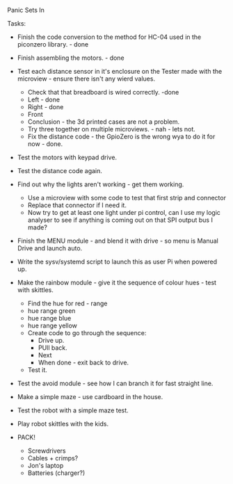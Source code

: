 Panic Sets In

Tasks:

* Finish the code conversion to the method for HC-04 used in the piconzero library. - done
* Finish assembling the motors. - done
* Test each distance sensor in it's enclosure on the Tester made with the microview - ensure there isn't any wierd values.
    * Check that that breadboard is wired correctly. -done 
    * Left - done
    * Right - done
    * Front
    *  Conclusion - the 3d printed cases are not a problem.
    * Try three together on multiple microviews. - nah - lets not.
    * Fix the distance code - the GpioZero is the wrong wya to do it for now - done.
* Test the motors with keypad drive.
* Test the distance code again.
* Find out why the lights aren't working - get them working.
    * Use a microview with some code to test that first strip and connector
    * Replace that connector if I need it.
    * Now try to get at least one light under pi control, can I use my logic analyser to see if anything is coming out on that SPI output bus I made?
* Finish the MENU module - and blend it with drive - so menu is Manual Drive and launch auto.
* Write the sysv/systemd script to launch this as user Pi when powered up.
* Make the rainbow module - give it the sequence of colour hues - test with skittles.
    * Find the hue for red - range
    * hue range green
    * hue range blue
    * hue range yellow
    * Create code to go through the sequence:
        * Drive up.
        * PUll back.
        * Next
        * When done - exit back to drive.
    * Test it.
* Test the avoid module - see how I can branch it for fast straight line.
* Make a simple maze - use cardboard in the house.
* Test the robot with a simple maze test.
* Play robot skittles with the kids.

* PACK!
    * Screwdrivers
    * Cables + crimps?
    * Jon's laptop
    * Batteries (charger?)
    



